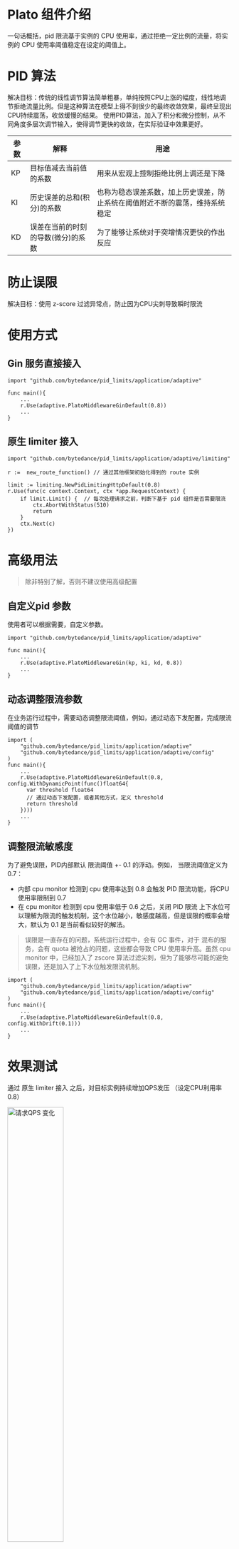 # Plato 组件介绍
一句话概括，pid 限流基于实例的 CPU 使用率，通过拒绝一定比例的流量，将实例的 CPU 使用率阈值稳定在设定的阈值上。

# PID 算法
解决目标：传统的线性调节算法简单粗暴，单纯按照CPU上涨的幅度，线性地调节拒绝流量比例。但是这种算法在模型上得不到很少的最终收敛效果，最终呈现出CPU持续震荡，收敛缓慢的结果。
使用PID算法，加入了积分和微分控制，从不同角度多层次调节输入，使得调节更快的收敛，在实际验证中效果更好。


| 参数 | 解释 |  用途|
| --- | --- | --- |
| KP |目标值减去当前值的系数  | 用来从宏观上控制拒绝比例上调还是下降 |
|KI|历史误差的总和(积分)的系数|也称为稳态误差系数，加上历史误差，防止系统在阈值附近不断的震荡，维持系统稳定|
|KD|误差在当前的时刻的导数(微分)的系数|为了能够让系统对于突增情况更快的作出反应|


# 防止误限
解决目标：使用 z-score 过滤异常点，防止因为CPU尖刺导致瞬时限流

# 使用方式
## Gin 服务直接接入
```
import "github.com/bytedance/pid_limits/application/adaptive"

func main(){
    ...
    r.Use(adaptive.PlatoMiddlewareGinDefault(0.8))
    ...
}
```
## 原生 limiter 接入

```
import "github.com/bytedance/pid_limits/application/adaptive/limiting"

r :=  new_route_function() // 通过其他框架初始化得到的 route 实例

limit := limiting.NewPidLimitingHttpDefault(0.8)
r.Use(func(c context.Context, ctx *app.RequestContext) {
    if limit.Limit() {  // 每次处理请求之前，判断下基于 pid 组件是否需要限流
        ctx.AbortWithStatus(510)
        return
    }
    ctx.Next(c)
})
```

# 高级用法
>除非特别了解，否则不建议使用高级配置
## 自定义pid 参数
使用者可以根据需要，自定义参数。
```
import "github.com/bytedance/pid_limits/application/adaptive"

func main(){
    ...
    r.Use(adaptive.PlatoMiddlewareGin(kp, ki, kd, 0.8))
    ...
}
```

## 动态调整限流参数
在业务运行过程中，需要动态调整限流阈值，例如，通过动态下发配置，完成限流阈值的调节
```
import (
    "github.com/bytedance/pid_limits/application/adaptive"
    "github.com/bytedance/pid_limits/application/adaptive/config"
)
func main(){
    ...
    r.Use(adaptive.PlatoMiddlewareGinDefault(0.8, config.WithDynamicPoint(func()float64{
      var threshold float64
      // 通过动态下发配置，或者其他方式，定义 threshold
      return threshold
    })))
    ...
}
```

## 调整限流敏感度
为了避免误限，PID内部默认 限流阈值 +- 0.1 的浮动。例如， 当限流阈值定义为 0.7：
- 内部 cpu monitor 检测到 cpu 使用率达到 0.8 会触发 PID 限流功能，将CPU 使用率限制到 0.7
- 在 cpu monitor 检测到 cpu 使用率低于 0.6 之后，关闭 PID 限流
上下水位可以理解为限流的触发机制，这个水位越小，敏感度越高，但是误限的概率会增大，默认为 0.1 是当前看似较好的解法。
> 误限是一直存在的问题，系统运行过程中，会有 GC 事件，对于 混布的服务，会有 quota 被抢占的问题，这些都会导致 CPU 使用率升高。虽然 cpu monitor 中，已经加入了 zscore 算法过滤尖刺，但为了能够尽可能的避免误限，还是加入了上下水位触发限流机制。

```
import (
    "github.com/bytedance/pid_limits/application/adaptive"
    "github.com/bytedance/pid_limits/application/adaptive/config"
)
func main(){
    ...
    r.Use(adaptive.PlatoMiddlewareGinDefault(0.8, config.WithDrift(0.1)))
    ...
}

```

# 效果测试
通过 原生 limiter 接入 之后，对目标实例持续增加QPS发压 （设定CPU利用率 0.8）

<img src="./images/plato_go_test_qps.jpg" alt="请求QPS 变化" width="50%">


通过拒绝一定的请求，实例的CPU稳定在 80% ~ 85% 之间

<img src="./images/plato_go_test_cpu_usage.jpg" alt="CPU 利用率" width="50%">



# Contribution

Please check [Contributing](CONTRIBUTING.md) for more details.

# Code of Conduct

Please check [Code of Conduct](CODE_OF_CONDUCT.md) for more details.

# Security

If you discover a potential security issue in this project, or think you may
have discovered a security issue, we ask that you notify Bytedance Security via our [security center](https://security.bytedance.com/src) or [vulnerability reporting email](sec@bytedance.com).

Please do **not** create a public GitHub issue.

# License

This project is licensed under the [Apache-2.0 License](LICENSE).
